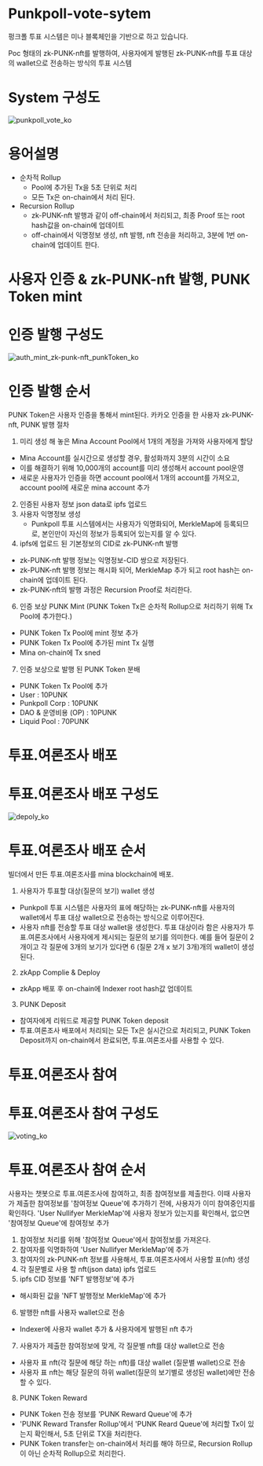 # Punkpoll-vote-sytem

펑크폴 투표 시스템은 미나 블록체인을 기반으로 하고 있습니다.

Poc 형태의 zk-PUNK-nft를 발행하여, 사용자에게 발행된 zk-PUNK-nft를 투표 대상의 wallet으로 전송하는 방식의 투표 시스템
# System 구성도
![punkpoll_vote_ko](https://github.com/punkpoll/dev/assets/137742109/7a4b6a3a-a87e-4f12-ac0f-71707b43befe)

# 용어설명
* 순차적 Rollup
  - Pool에 추가된 Tx을 5초 단위로 처리
  - 모든 Tx은 on-chain에서 처리 된다.
* Recursion Rollup
  - zk-PUNK-nft 발행과 같이 off-chain에서 처리되고, 최종 Proof 또는 root hash값을 on-chain에 업데이트
  - off-chain에서 익명정보 생성, nft 발행, nft 전송을 처리하고, 3분에 1번 on-chain에 업데이트 한다. 

# 사용자 인증 & zk-PUNK-nft 발행, PUNK Token mint
# 인증 발행 구성도
![auth_mint_zk-punk-nft_punkToken_ko](https://github.com/punkpoll/dev/assets/137742109/ef0bf813-6692-4a6c-93c9-158b5271821e)

# 인증 발행 순서
PUNK Token은 사용자 인증을 통해서 mint된다.
카카오 인증을 한 사용자 zk-PUNK-nft, PUNK 발행 절차
1. 미리 생성 해 놓은 Mina Account Pool에서 1개의 계정을 가져와 사용자에게 할당
  - Mina Account를 실시간으로 생성할 경우, 활성화까지 3분의 시간이 소요
  - 이를 해결하기 위해 10,000개의 account를 미리 생성해서 account pool운영
  - 새로운 사용자가 인증을 하면 account pool에서 1개의 account를 가져오고, account pool에 새로운 mina account 추가
2. 인증된 사용자 정보 json data로 ipfs 업로드
3. 사용자 익명정보 생성
   - Punkpoll 투표 시스템에서는 사용자가 익명화되어, MerkleMap에 등록되므로, 본인만이 자신의 정보가 등록되어 있는지를 알 수 있다. 
4. ipfs에 업로드 된 기본정보의 CID로 zk-PUNK-nft 발행
  - zk-PUNK-nft 발행 정보는 익명정보-CID 쌍으로 저장된다.
  - zk-PUNK-nft 발행 정보는 해시화 되어, MerkleMap 추가 되고 root hash는 on-chain에 업데이트 된다.
  - zk-PUNK-nft의 발행 과정은 Recursion Proof로 처리한다.
6. 인증 보상 PUNK Mint (PUNK Token Tx은 순차적 Rollup으로 처리하기 위해 Tx Pool에 추가한다.)
  - PUNK Token Tx Pool에 mint 정보 추가
  - PUNK Token Tx Pool에 추가된 mint Tx 실행
  - Mina on-chain에 Tx sned
7. 인증 보상으로 발행 된 PUNK Token 분배
  - PUNK Token Tx Pool에 추가
  - User : 10PUNK
  - Punkpoll Corp : 10PUNK
  - DAO & 운영비용 (OP) : 10PUNK
  - Liquid Pool : 70PUNK

# 투표.여론조사 배포
# 투표.여론조사 배포 구성도
![depoly_ko](https://github.com/punkpoll/dev/assets/137742109/b100b058-7f69-4104-9837-fce3226c1ec6)

# 투표.여론조사 배포 순서
빌더에서 만든 투표.여론조사를 mina blockchain에 배포.
1. 사용자가 투표할 대상(질문의 보기) wallet 생성
  - Punkpoll 투표 시스템은 사용자의 표에 해당하는 zk-PUNK-nft를 사용자의 wallet에서 투표 대상 wallet으로 전송하는 방식으로 이루어진다.
  - 사용자 nft를 전송할 투표 대상 wallet을 생성한다.
    투표 대상이라 함은 사용자가 투표.여론조사에서 사용자에게 제시되는 질문의 보기를 의미한다.
    예를 들어 질문이 2개이고 각 질문에 3개의 보기가 있다면 6 (질문 2개 x 보기 3개)개의 wallet이 생성된다.
2. zkApp Complie & Deploy
  - zkApp 배포 후 on-chain에 Indexer root hash값 업데이트
3. PUNK Deposit
  - 참여자에게 리워드로 제공할 PUNK Token deposit
  - 투표.여론조사 배포에서 처리되는 모든 Tx은 실시간으로 처리되고, PUNK Token Deposit까지 on-chain에서 완료되면, 투표.여론조사를 사용할 수 있다.

# 투표.여론조사 참여
# 투표.여론조사 참여 구성도
![voting_ko](https://github.com/punkpoll/dev/assets/137742109/c9e2bcd6-5145-4517-9414-454ebfe1790c)

# 투표.여론조사 참여 순서
사용자는 챗봇으로 투표.여론조사에 참여하고, 최종 참여정보를 제출한다.
이때 사용자가 제출한 참여정보를 '참여정보 Queue'에 추가하기 전에, 사용자가 이미 참여중인지를 확인하다.
'User Nullifyer MerkleMap'에 사용자 정보가 있는지를 확인해서, 없으면 '참여정보 Queue'에 참여정보 추가
1. 참여정보 처리를 위해 '참여정보 Queue'에서 참여정보를 가져온다.
2. 참여자를 익명화하여 'User Nullifyer MerkleMap'에 추가
3. 참여자의 zk-PUNK-nft 정보를 사용해서, 투표.여론조사에서 사용할 표(nft) 생성
4. 각 질문별로 사용 할 nft(json data) ipfs 업로드
5. ipfs CID 정보를 'NFT 발행정보'에 추가
  - 해시화된 값을 'NFT 발행정보 MerkleMap'에 추가
6. 발행한 nft를 사용자 wallet으로 전송
  - Indexer에 사용자 wallet 추가 & 사용자에게 발행된 nft 추가
7. 사용자가 제출한 참여정보에 맞게, 각 질문별 nft를 대상 wallet으로 전송
  - 사용자 표 nft(각 질문에 해당 하는 nft)를 대상 wallet (질문별 wallet)으로 전송
  - 사용자 표 nft는 해당 질문의 하위 wallet(질문의 보기별로 생성된 wallet)에만 전송할 수 있다.
8. PUNK Token Reward
  - PUNK Token 전송 정보를 'PUNK Reward Queue'에 추가
  - 'PUNK Reward Transfer Rollup'에서 'PUNK Reard Queue'에 처리할 Tx이 있는지 확인해서, 5초 단위로 TX을 처리한다.
  - PUNK Token transfer는 on-chain에서 처리를 해야 하므로, Recursion Rollup이 아닌 순차적 Rollup으로 처리한다.
